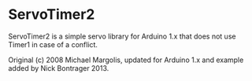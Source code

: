 ServoTimer2
===========

ServoTimer2 is a simple servo library for Arduino 1.x that does not use Timer1 in case of a conflict.

Original (c) 2008 Michael Margolis, updated for Arduino 1.x and example added by Nick Bontrager 2013.
